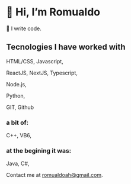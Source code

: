 # 👋 Hi, I’m Romualdo

🌱 I write code.

## Tecnologies I have worked with

 HTML/CSS,
 Javascript,
 
 ReactJS,
 NextJS,
 Typescript,
 
 Node.js,
 
 Python, 
 
 
 GIT,
 Github 
 
 ### a bit of:
 
 C++,
 VB6,
 
 ### at the begining it was:
 
 Java,
 C#, 

Contact me at romualdoah@gmail.com.
